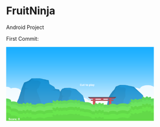 # FruitNinja
 Android Project

First Commit:

<img src="https://github.com/bengisusaahin/FruitNinja/blob/main/FirstCommit.png" width="400" height="200"> 
